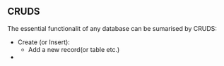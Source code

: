 ## CRUDS
The essential functionalit of any database can be sumarised by CRUDS:
- Create (or Insert):
	- Add a new record(or table etc.)
- 